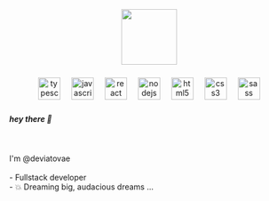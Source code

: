 <div align="center">
  <img src="https://media.giphy.com/media/v1.Y2lkPTc5MGI3NjExMWw3OTM5cW13bngwdXQ5aW5hemw0d2QwZHdkc3E0bmVhbXJzdDY4YiZlcD12MV9pbnRlcm5hbF9naWZfYnlfaWQmY3Q9cw/6dKL3oRj5NWqL647CN/giphy.gif"
       style="height:100px !important; width:auto !important;" />
</div>

###

<div align="center">
  <img src="https://cdn.jsdelivr.net/gh/devicons/devicon/icons/typescript/typescript-original.svg"
       style="height:40px !important; width:auto !important;" alt="typescript logo" />
  <img width="12" />
  <img src="https://cdn.jsdelivr.net/gh/devicons/devicon/icons/javascript/javascript-original.svg"
       style="height:40px !important; width:auto !important;" alt="javascript logo" />
  <img width="12" />
  <img src="https://cdn.jsdelivr.net/gh/devicons/devicon/icons/react/react-original.svg"
       style="height:40px !important; width:auto !important;" alt="react logo" />
  <img width="12" />
  <img src="https://cdn.jsdelivr.net/gh/devicons/devicon/icons/nodejs/nodejs-original.svg"
       style="height:40px !important; width:auto !important;" alt="nodejs logo" />
  <img width="12" />
  <img src="https://cdn.jsdelivr.net/gh/devicons/devicon/icons/html5/html5-original.svg"
       style="height:40px !important; width:auto !important;" alt="html5 logo" />
  <img width="12" />
  <img src="https://cdn.jsdelivr.net/gh/devicons/devicon/icons/css3/css3-original.svg"
       style="height:40px !important; width:auto !important;" alt="css3 logo" />
  <img width="12" />
  <img src="https://cdn.jsdelivr.net/gh/devicons/devicon/icons/sass/sass-original.svg"
       style="height:40px !important; width:auto !important;" alt="sass logo" />
</div>

###

<h5 align="left">hey there 👋</h5>

###

<br clear="both">

<p align="left">I'm @deviatovae <br><br>-  Fullstack developer<br>- 💥  Dreaming big, audacious dreams ...</p>

###

